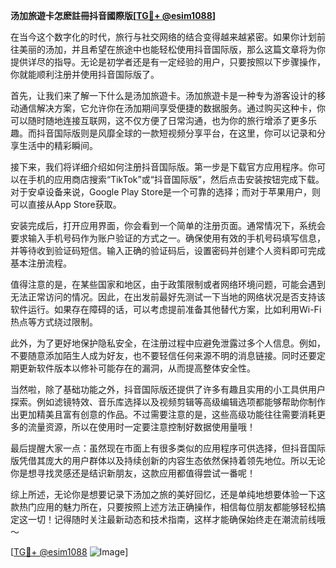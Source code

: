**汤加旅遊卡怎麽註冊抖音國際版[[TG💪+ @esim1088](https://t.me/s/esim1088)]**

在当今这个数字化的时代，旅行与社交网络的结合变得越来越紧密。如果你计划前往美丽的汤加，并且希望在旅途中也能轻松使用抖音国际版，那么这篇文章将为你提供详尽的指导。无论是初学者还是有一定经验的用户，只要按照以下步骤操作，你就能顺利注册并使用抖音国际版了。

首先，让我们来了解一下什么是汤加旅遊卡。汤加旅遊卡是一种专为游客设计的移动通信解决方案，它允许你在汤加期间享受便捷的数据服务。通过购买这种卡，你可以随时随地连接互联网，这不仅方便了日常沟通，也为你的旅行增添了更多乐趣。而抖音国际版则是风靡全球的一款短视频分享平台，在这里，你可以记录和分享生活中的精彩瞬间。

接下来，我们将详细介绍如何注册抖音国际版。第一步是下载官方应用程序。你可以在手机的应用商店搜索“TikTok”或“抖音国际版”，然后点击安装按钮完成下载。对于安卓设备来说，Google Play Store是一个可靠的选择；而对于苹果用户，则可以直接从App Store获取。

安装完成后，打开应用界面，你会看到一个简单的注册页面。通常情况下，系统会要求输入手机号码作为账户验证的方式之一。确保使用有效的手机号码填写信息，并等待收到验证码短信。输入正确的验证码后，设置密码并创建个人资料即可完成基本注册流程。

值得注意的是，在某些国家和地区，由于政策限制或者网络环境问题，可能会遇到无法正常访问的情况。因此，在出发前最好先测试一下当地的网络状况是否支持该软件运行。如果存在障碍的话，可以考虑提前准备其他替代方案，比如利用Wi-Fi热点等方式绕过限制。

此外，为了更好地保护隐私安全，在注册过程中应避免泄露过多个人信息。例如，不要随意添加陌生人成为好友，也不要轻信任何来源不明的消息链接。同时还要定期更新软件版本以修补可能存在的漏洞，从而提高整体安全性。

当然啦，除了基础功能之外，抖音国际版还提供了许多有趣且实用的小工具供用户探索。例如滤镜特效、音乐库选择以及视频剪辑等高级编辑选项都能够帮助你制作出更加精美且富有创意的作品。不过需要注意的是，这些高级功能往往需要消耗更多的流量资源，所以在使用时一定要注意控制好数据使用量哦！

最后提醒大家一点：虽然现在市面上有很多类似的应用程序可供选择，但抖音国际版凭借其庞大的用户群体以及持续创新的内容生态依然保持着领先地位。所以无论你是想寻找灵感还是结识新朋友，这款应用都值得尝试一番呢！

综上所述，无论你是想要记录下汤加之旅的美好回忆，还是单纯地想要体验一下这款热门应用的魅力所在，只要按照上述方法正确操作，相信每位朋友都能够轻松搞定这一切！记得随时关注最新动态和技术指南，这样才能确保始终走在潮流前线哦～

[[TG💪+ @esim1088](https://t.me/s/esim1088) ![Image](https://i.postimg.cc/4NQfJmqS/Snipaste-2025-05-13-00-14-12.png)]